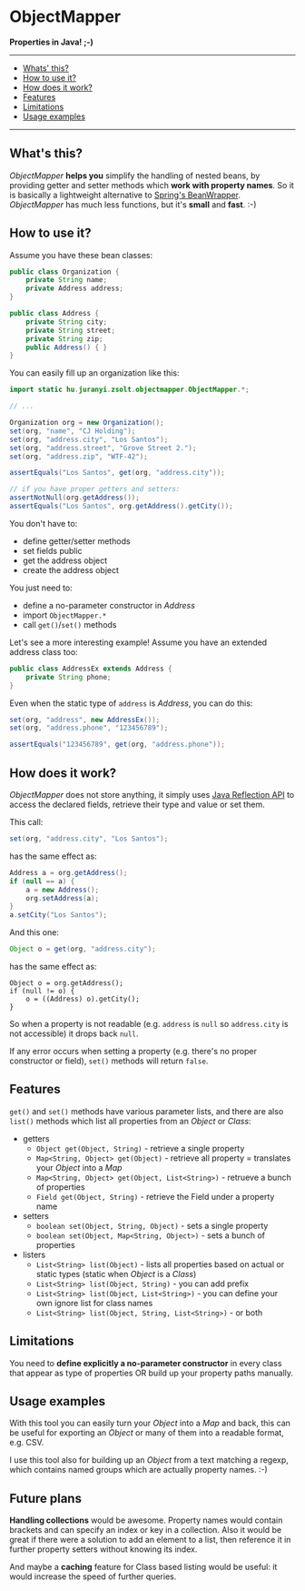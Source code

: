 # ObjectMapper
**Properties in Java! ;-)**

---

* [Whats' this?](#whats-this)
* [How to use it?](#how-to-use-it)
* [How does it work?](#how-does-it-work)
* [Features](#features)
* [Limitations](#limitations)
* [Usage examples](#usage-examples)

---

## What's this?

*ObjectMapper* **helps you** simplify the handling of nested beans, by providing
getter and setter methods which **work with property names**. So it is basically
a lightweight alternative to [Spring's BeanWrapper](http://docs.spring.io/spring/docs/4.0.5.RELEASE/spring-framework-reference/htmlsingle/#beans-beans).
*ObjectMapper* has much less functions, but it's **small** and **fast**. :-)



## How to use it?

Assume you have these bean classes:

```java
public class Organization {
	private String name;
    private Address address;
}

public class Address {
	private String city;
	private String street;
    private String zip;
    public Address() { }
}
```

You can easily fill up an organization like this:

```java
import static hu.juranyi.zsolt.objectmapper.ObjectMapper.*;

// ...

Organization org = new Organization();
set(org, "name", "CJ Holding");
set(org, "address.city", "Los Santos");
set(org, "address.street", "Grove Street 2.");
set(org, "address.zip", "WTF-42");

assertEquals("Los Santos", get(org, "address.city"));

// if you have proper getters and setters:
assertNotNull(org.getAddress());
assertEquals("Los Santos", org.getAddress().getCity());
```

You don't have to:

* define getter/setter methods
* set fields public
* get the address object
* create the address object

You just need to:

* define a no-parameter constructor in *Address*
* import `ObjectMapper.*`
* call `get()`/`set()` methods

Let's see a more interesting example! Assume you have an extended address class 
too:

```java
public class AddressEx extends Address {
	private String phone;
}

```

Even when the static type of `address` is *Address*, you can do this:

```java
set(org, "address", new AddressEx());
set(org, "address.phone", "123456789");

assertEquals("123456789", get(org, "address.phone"));
```



## How does it work?

*ObjectMapper* does not store anything, it simply uses [Java Reflection API](http://docs.oracle.com/javase/tutorial/reflect/)
to access the declared fields, retrieve their type and value or set them.

This call:

```java
set(org, "address.city", "Los Santos");
```

has the same effect as:

```java
Address a = org.getAddress();
if (null == a) {
	a = new Address();
	org.setAddress(a);
}
a.setCity("Los Santos");
```

And this one:

```java
Object o = get(org, "address.city");
```

has the same effect as:

```
Object o = org.getAddress();
if (null != o) {
	o = ((Address) o).getCity();
}
```

So when a property is not readable (e.g. `address` is `null` so `address.city` 
is not accessible) it drops back `null`.

If any error occurs when setting a property (e.g. there's no proper constructor
or field), `set()` methods will return `false`.



## Features

`get()` and `set()` methods have various parameter lists, and there are also
`list()` methods which list all properties from an *Object* or *Class*:

* getters
	* `Object get(Object, String)` - retrieve a single property
	* `Map<String, Object> get(Object)` - retrieve all property = translates 
	your *Object* into a *Map*
	* `Map<String, Object> get(Object, List<String>)` - retrueve a bunch of 
	properties
	* `Field get(Object, String)` - retrieve the Field under a property name
* setters
	* `boolean set(Object, String, Object)` - sets a single property
	* `boolean set(Object, Map<String, Object>)` - sets a bunch of properties
* listers
	* `List<String> list(Object)` - lists all properties based on actual or 
	static types (static when *Object* is a *Class*)
	* `List<String> list(Object, String)` - you can add prefix
	* `List<String> list(Object, List<String>)` - you can define your own ignore
	list for class names
	* `List<String> list(Object, String, List<String>)` - or both



## Limitations

You need to **define explicitly a no-parameter constructor** in every class that
appear as type of properties OR build up your property paths manually.



## Usage examples

With this tool you can easily turn your *Object* into a *Map* and back, this can
be useful for exporting an *Object* or many of them into a readable format, e.g.
CSV.

I use this tool also for building up an *Object* from a text matching a regexp,
which contains named groups which are actually property names. :-)



## Future plans

**Handling collections** would be awesome. Property names would contain brackets and
can specify an index or key in a collection. Also it would be great if there
were a solution to add an element to a list, then reference it in further
property setters without knowing its index.

And maybe a **caching** feature for Class based listing would be useful: it would
increase the speed of further queries.